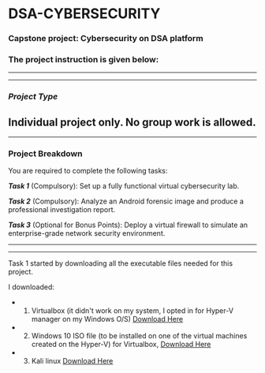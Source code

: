 # DSA-CYBERSECURITY
### Capstone project: Cybersecurity on DSA platform
### The project instruction is given below:
---
---

   ### ***Project Type***  
Individual project only. No group work is allowed.
---
---

### Project Breakdown
You are required to complete the following tasks:

***Task 1*** (Compulsory): Set up a fully functional virtual cybersecurity lab.

***Task 2*** (Compulsory): Analyze an Android forensic image and produce a professional investigation report.

***Task 3*** (Optional for Bonus Points): Deploy a virtual firewall to simulate an enterprise-grade network security environment.

---
---
Task 1 started by downloading all the executable files needed for this project.

I downloaded:
- 1. Virtualbox (it didn't work on my system, I opted in for Hyper-V manager on my Windows O/S) [Download Here](https://www.virtualbox.org)
- 2. Windows 10 ISO file (to be installed on one of the virtual machines created on the Hyper-V) for Virtualbox, [Download Here](https://www.microsoft.com/en-us/software-download/windows10)
 - 3. Kali linux [Download Here](https://www.kali.org/get-kali/#kali-platforms)


